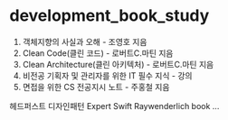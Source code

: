 # development_book_study

1. 객체지향의 사실과 오해 - 조영호 지음
2. Clean Code(클린 코드) - 로버트C.마틴 지음
3. Clean Architecture(클린 아키텍처) - 로버트C.마틴 지음
4. 비전공 기획자 및 관리자를 위한 IT 필수 지식 - 강의
5. 면접을 위한 CS 전공지시 노트 - 주홍철 지음

헤드퍼스트 디자인패턴
Expert Swift
Raywenderlich book
...
